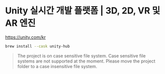 # Unity 실시간 개발 플랫폼 | 3D, 2D, VR 및 AR 엔진

<https://unity.com/kr>

```bash
brew install --cask unity-hub
```

> The project is on case sensitive file system.
> Case sensitive file systems are not supported at the moment.
> Please move the project folder to a case insensitive file system.
